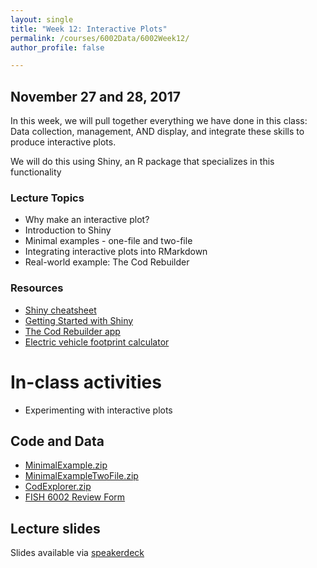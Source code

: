 ```yaml
---
layout: single
title: "Week 12: Interactive Plots"
permalink: /courses/6002Data/6002Week12/
author_profile: false

---
```


## November 27 and 28, 2017

In this week, we will pull together everything we have done in this class: Data collection, management, AND display, and integrate these skills to produce interactive plots.

We will do this using Shiny, an R package that specializes in this functionality

### Lecture Topics

* Why make an interactive plot?
* Introduction to Shiny
* Minimal examples - one-file and two-file
* Integrating interactive plots into RMarkdown
* Real-world example: The Cod Rebuilder

### Resources

* [Shiny cheatsheet](http://shiny.rstudio.com/images/shiny-cheatsheet.pdf)
* [Getting Started with Shiny](https://www.rstudio.com/resources/webinars/how-to-start-with-shiny-part-1/)
* [The Cod Rebuilder app](https://pandalusplatyceros.shinyapps.io/cod_rebuilder/)
* [Electric vehicle footprint calculator](http://www.casteyanqui.com/ev/ghg/index.html)

# In-class activities

* Experimenting with interactive plots

## Code and Data

* [MinimalExample.zip](/assets/images/MinimalExample.zip)
* [MinimalExampleTwoFile.zip](/assets/images/MinimalExampleTwoFile.zip)
* [CodExplorer.zip](/assets/images/CodExplorer.zip)
* [FISH 6002 Review Form](/assets/images/Fish6002CourseReview.zip)

## Lecture slides

<script async class="speakerdeck-embed" data-id="65c96fe04c3547fd8d693654d086abc6" data-ratio="1.77777777777778" src="//speakerdeck.com/assets/embed.js"></script>

Slides available via [speakerdeck](https://speakerdeck.com/pandalusplatyceros/fish-6002-week-12-interactive-plots)